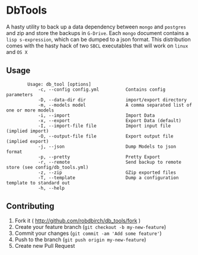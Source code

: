 # DbTools

A hasty utility to back up a data dependency between `mongo` and `postgres` and zip and store the backups in `G-Drive`.
Each `mongo` document contains a `lisp s-expression`, which can be dumped to a json format. 
This distribution comes with the hasty hack of two `SBCL` executables that will work on `linux` and `OS X`

## Usage

            Usage: db_tool [options]
                -c, --config config.yml          Contains config parameters
                -D, --data-dir dir               import/export directory
                -m, --models model               A comma separated list of one or more models
                -i, --import                     Import Data
                -x, --export                     Export Data (default)
                -I, --import-file file           Import input file (implied import)
                -O, --output-file file           Export output file (implied export)
                -j, --json                       Dump Models to json format
                -p, --pretty                     Pretty Export
                -r, --remote                     Send backup to remote store (see config/db_tools.yml)
                -z, --zip                        GZip exported files
                -T, --template                   Dump a configuration template to standard out
                -h, --help

## Contributing

1. Fork it ( http://github.com/robdbirch/db_tools/fork )
2. Create your feature branch (`git checkout -b my-new-feature`)
3. Commit your changes (`git commit -am 'Add some feature'`)
4. Push to the branch (`git push origin my-new-feature`)
5. Create new Pull Request
